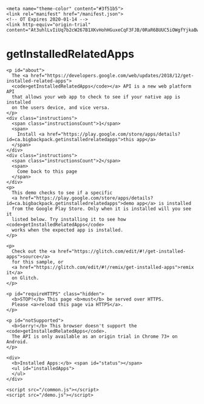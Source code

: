 <!DOCTYPE html>
<html lang="en">
  <head>
    <title>PWA - getInstalledRelatedApps</title>
    <meta charset="utf-8">
    <meta http-equiv="X-UA-Compatible" content="IE=edge">
    <meta name="viewport" content="width=device-width, initial-scale=1">
   
    <meta name="theme-color" content="#3f51b5">
    <link rel="manifest" href="/manifest.json">
    <!-- OT Expires 2020-01-14 -->
    <link http-equiv="origin-trial" content="At3uhlLvIiUq7b2cW267B1XKvHohHGuxeCqF3FJB/0RaR6BUUC5iOWgfYjkaBwzInT33eAdoSEHpONIpM8h4BQAAAABieyJvcmlnaW4iOiJodHRwczovL2dldC1pbnN0YWxsZWQtYXBwcy5nbGl0Y2gubWU6NDQzIiwiZmVhdHVyZSI6Ikluc3RhbGxlZEFwcCIsImV4cGlyeSI6MTU3OTAyOTYxNn0=">
  </head>  
  <body>
    <h1>
      getInstalledRelatedApps
    </h1>
    
    <p id="about">
      The <a href="https://developers.google.com/web/updates/2018/12/get-installed-related-apps">
      <code>getInstalledRelatedApps</code></a> API is a new web platform API 
      that allows your web app to check to see if your native app is installed
      on the users device, and vice versa. 
    </p>
    <div class="instructions">
      <span class="instructionsCount">1</span>
      <span>
        Install <a href="https://play.google.com/store/apps/details?id=ca.bigbackpack.getinstalledrelatedapps">this app</a>
      </span>
    </div>
    <div class="instructions">
      <span class="instructionsCount">2</span>
      <span>
        Come back to this page
      </span>
    </div>
    <p>
      This demo checks to see if a specific 
      <a href="https://play.google.com/store/apps/details?id=ca.bigbackpack.getinstalledrelatedapps">demo app</a> is installed
      from the Google Play Store. Only when it is installed will you see it
      listed below. Try installing it to see how <code>getInstalledRelatedApps</code>
      works when the expected app is installed.
    </p>
    
    <p>
      Check out the <a href="https://glitch.com/edit/#!/get-installed-apps">source</a>
      for this sample, or
      <a href="https://glitch.com/edit/#!/remix/get-installed-apps">remix it</a>
      on Glitch.
    </p>

    <p id="requireHTTPS" class="hidden">
      <b>STOP!</b> This page <b>must</b> be served over HTTPS.
      Please <a>reload this page via HTTPS</a>.
    </p>

    <p id="notSupported">
      <b>Sorry!</b> This browser doesn't support the <code>getInstalledRelatedApps</code>.
      The API is only available as an origin trial in Chrome 73+ on Android.
    </p>
    
    <div>
      <b>Installed Apps:</b> <span id="status"></span>
      <ul id="installedApps">
      </ul>
    </div>
      
    <script src="/common.js"></script>
    <script src="/demo.js"></script>

  </body>
</html>
